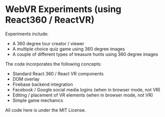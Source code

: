 # WebVR Experiments (using React360 / ReactVR)

Experiments include:
- A 360 degree tour creator / viewer
- A multiple choice quiz game using 360 degree images
- A couple of different types of treasure hunts using 360 degree images

The code incorporates the following concepts:
- Standard React 360 / React VR components
- DOM overlay
- Firebase backend integration
- Facebook / Google social media logins (when in browser mode, not VR)
- Editing / placement of VR elements (when in browser mode, not VR)
- Simple game mechanics

All code here is under the MIT License.
